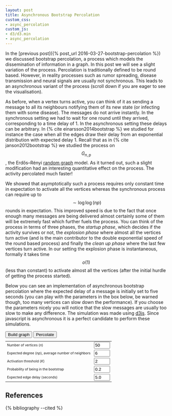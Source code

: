 ```yaml
---
layout: post
title: Asynchronous Bootstrap Percolation
custom_css:
- async_percolation
custom_js:
- d3/d3.min
- async_percolation
---
```

In the [previous post]({% post_url 2016-03-27-bootstrap-percolation %})
we discussed bootstrap percolation, a process which models the
dissemination of information in a graph. In this post we will see a
slight variation of the process. Percolation is traditionally defined to
be round based. However, in reality processes such as rumor spreading,
disease transmission and neural signals are usually not synchronous.
This leads to an asynchronous variant of the process (scroll down if you
are eager to see the visualisation).

As before, when a vertex turns active, you can think of it as sending a
message to all its neighbours notifying them of its new state (or
infecting them with some disease). The messages do not arrive instantly.
In the synchronous setting  we had to wait for one round until they
arrived, corresponding to a time delay of 1. In the asynchronous setting
these delays can be arbitrary. In {% cite einarsson2014bootstrap %} we
studied for instance the case when all the edges draw their delay from
an exponential distribution with expected delay 1. Recall that as in {%
cite janson2012bootstrap %} we studied the process on $$G_{n,p}$$, the
Erdős–Rényi [random
graph](https://en.wikipedia.org/wiki/Erdős–Rényi_model) model. As it
turned out, such a slight modification had an interesting quantitative
effect on the process. The activity percolated much faster!

We showed that asymptotically such a process requires only constant time
in expectation to activate all the vertices whereas the synchronous
process can require up to $$\sim\log\log(np)$$ rounds in expectation.
This improved speed is due to the fact that once enough many messages
are being delivered almost certainly some of them will be extremely fast
which further fuels the process. You can think of the process in terms
of three phases, the *startup phase*, which decides if the activity
survives or not, the *explosion phase* where almost all the vertices
turn active (and is the main contributor to the double exponential speed
of the round based process) and finally the *clean up phase* where the
last few vertices turn active. In our setting the explosion phase is
instantaneous, formally it takes time $$o(1)$$ (less than constant) to
activate almost all the vertices (after the initial hurdle of getting
the process started).

Below you can see an implementation of asynchronous bootstrap
percolation where the expected delay of a message is initially set to
five seconds (you can play with the parameters in the box below, be
warned though, too many vertices can slow down the performance). If you
choose the parameters nicely you will notice that the slow messages are
usually too slow to make any difference. The simulation was made using
[d3js](https://d3js.org). Since javascript is asynchronous it is a
perfect candidate to perform these simulations.

<div id="simulation">
</div>

<form onsubmit="create_graph(); return false;" style="margin-bottom:20px">
  <input type="button" value="Build graph" onclick="create_graph()">
  <input type="button" value="Percolate" onclick="percolate()">
  <table style="max-width: 720px; font-size:75%; margin-bottom:10px">
  <tr>
    <td>
    <label for="nodeCount">Number of vertices (<i>n</i>)</label>
    </td>
    <td>
      <input id="nodeCount" type="text" value="50" style="width: 50px;">
    </td>
  </tr>
  <tr>
    <td>
    <label for="nNeighbours">Expected degree (<i>np</i>), average number
    of neighbors</label>
    </td>
    <td>
      <input id="nNeighbours" type="text" value="6" style="width: 50px;">
    </td>
  </tr>
  <tr>
    <td>
    <label for="kPerc">Activation threshold (<i>K</i>)</label>
    </td>
    <td>
      <input id="kPerc" type="text" value="2" style="width: 50px;">
    </td>
  </tr>
  <tr>
    <td>
    <label for="pBootstrap">Probability of being in the bootstrap</label>
    </td>
    <td>
      <input id="pBootstrap" type="text" value="0.2" style="width: 50px;">
    </td>
  </tr>
  <tr>
    <td>
    <label for="delay">Expected edge delay (seconds)</label>
    </td>
    <td>
      <input id="delay" type="text" value="5.0" style="width: 50px;">
    </td>
  </tr>
</table>
</form>

<p class="message" id="message" style="visibility:hidden;">

</p>

## References

{% bibliography --cited %}

